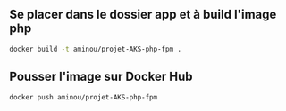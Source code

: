 ## Se placer dans le dossier app et à build l'image php

```bash
docker build -t aminou/projet-AKS-php-fpm .
```

## Pousser l'image sur Docker Hub

```bash
docker push aminou/projet-AKS-php-fpm
```

